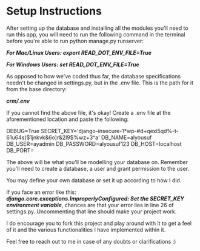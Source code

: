 # Setup Instructions 

After setting up the database and installing all the modules you'll need to run this app, you will need to run the following command in the terminal before you're able to run python manage.py runserver:

***For Mac/Linux Users: export READ_DOT_ENV_FILE=True***

***For Windows Users: set READ_DOT_ENV_FILE=True***

As opposed to how we've coded thus far, the database specifications needn't be changed in settings.py, but in the .env file. This is the path for it from the base directory: 

***crm/.env***

If you cannot find the above file, it's okay! Create a .env file at the aforementioned location and paste the following:

DEBUG=True
SECRET_KEY='django-insecure-1*wp-#d+qexi5qd%-t-61u64s($1jnkvk&6o)r&2l9$%wz+3^a'
DB_NAME=alyousuf
DB_USER=ayadmin
DB_PASSWORD=alyousuf123
DB_HOST=localhost
DB_PORT=

The above will be what you'll be modelling your database on. Remember you'll need to create a database, a user and grant permission to the user.

You may define your own database or set it up according to how I did.

If you face an error like this: ***django.core.exceptions.ImproperlyConfigured: Set the SECRET_KEY environment variable***,
chances are that your error lies in line 26 of settings.py. Uncommenting that line should make your project work.

I do encourage you to fork this project and play around with it to get a feel of it and the various functionalities I have implemented within it.

Feel free to reach out to me in case of any doubts or clarifications :)
